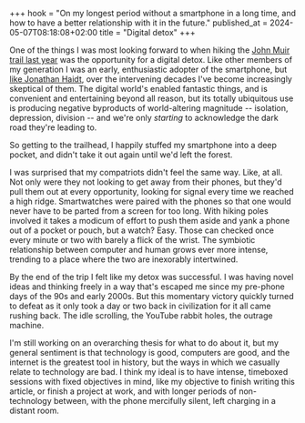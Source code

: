 +++
hook = "On my longest period without a smartphone in a long time, and how to have a better relationship with it in the future."
published_at = 2024-05-07T08:18:08+02:00
title = "Digital detox"
+++

One of the things I was most looking forward to when hiking the [John Muir trail last year](/john-muir-trail) was the opportunity for a digital detox. Like other members of my generation I was an early, enthusiastic adopter of the smartphone, but [like Jonathan Haidt](https://www.anxiousgeneration.com/), over the intervening decades I've become increasingly skeptical of them. The digital world's enabled fantastic things, and is convenient and entertaining beyond all reason, but its totally ubiquitous use is producing negative byproducts of world-altering magnitude -- isolation, depression, division -- and we're only _starting_ to acknowledge the dark road they're leading to.

So getting to the trailhead, I happily stuffed my smartphone into a deep pocket, and didn't take it out again until we'd left the forest.

I was surprised that my compatriots didn't feel the same way. Like, at all. Not only were they not looking to get away from their phones, but they'd pull them out at every opportunity, looking for signal every time we reached a high ridge. Smartwatches were paired with the phones so that one would never have to be parted from a screen for too long. With hiking poles involved it takes a modicum of effort to push them aside and yank a phone out of a pocket or pouch, but a watch? Easy. Those can checked once every minute or two with barely a flick of the wrist. The symbiotic relationship between computer and human grows ever more intense, trending to a place where the two are inexorably intertwined.

By the end of the trip I felt like my detox was successful. I was having novel ideas and thinking freely in a way that's escaped me since my pre-phone days of the 90s and early 2000s. But this momentary victory quickly turned to defeat as it only took a day or two back in civilization for it all came rushing back. The idle scrolling, the YouTube rabbit holes, the outrage machine.

I'm still working on an overarching thesis for what to do about it, but my general sentiment is that technology is good, computers are good, and the internet is the greatest tool in history, but the ways in which we casually relate to technology are bad. I think my ideal is to have intense, timeboxed sessions with fixed objectives in mind, like my objective to finish writing this article, or finish a project at work, and with longer periods of non-technology between, with the phone mercifully silent, left charging in a distant room.